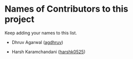 # Names of Contributors to this project

Keep adding your names to this list.

* Dhruv Agarwal ([agdhruv](https://github.com/agdhruv))

* Harsh Karamchandani ([harshk0525](https://github.com/harshk0525))